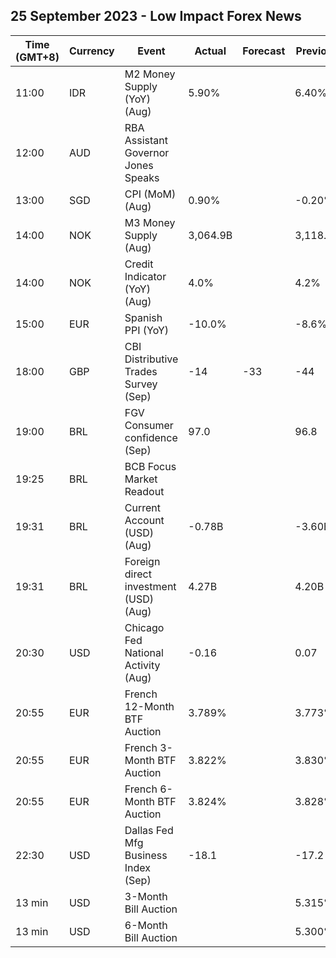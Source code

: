 ## 25 September 2023 - Low Impact Forex News

| Time (GMT+8) | Currency | Event | Actual | Forecast | Previous |
|------|----------|-------|--------|----------|----------|
| 11:00 | IDR | M2 Money Supply (YoY) (Aug) | 5.90% |  | 6.40% |
| 12:00 | AUD | RBA Assistant Governor Jones Speaks |  |  |  |
| 13:00 | SGD | CPI (MoM) (Aug) | 0.90% |  | -0.20% |
| 14:00 | NOK | M3 Money Supply (Aug) | 3,064.9B |  | 3,118.3B |
| 14:00 | NOK | Credit Indicator (YoY) (Aug) | 4.0% |  | 4.2% |
| 15:00 | EUR | Spanish PPI (YoY) | -10.0% |  | -8.6% |
| 18:00 | GBP | CBI Distributive Trades Survey (Sep) | -14 | -33 | -44 |
| 19:00 | BRL | FGV Consumer confidence (Sep) | 97.0 |  | 96.8 |
| 19:25 | BRL | BCB Focus Market Readout |  |  |  |
| 19:31 | BRL | Current Account (USD) (Aug) | -0.78B |  | -3.60B |
| 19:31 | BRL | Foreign direct investment (USD) (Aug) | 4.27B |  | 4.20B |
| 20:30 | USD | Chicago Fed National Activity (Aug) | -0.16 |  | 0.07 |
| 20:55 | EUR | French 12-Month BTF Auction | 3.789% |  | 3.773% |
| 20:55 | EUR | French 3-Month BTF Auction | 3.822% |  | 3.830% |
| 20:55 | EUR | French 6-Month BTF Auction | 3.824% |  | 3.828% |
| 22:30 | USD | Dallas Fed Mfg Business Index (Sep) | -18.1 |  | -17.2 |
| 13 min | USD | 3-Month Bill Auction |  |  | 5.315% |
| 13 min | USD | 6-Month Bill Auction |  |  | 5.300% |
